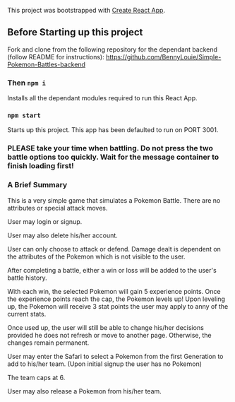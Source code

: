 This project was bootstrapped with [Create React App](https://github.com/facebook/create-react-app).

## Before Starting up this project

Fork and clone from the following repository for the dependant backend 
(follow README for instructions):
https://github.com/BennyLouie/Simple-Pokemon-Battles-backend

### Then `npm i`

Installs all the dependant modules required to run this React App.

### `npm start`

Starts up this project. This app has been defaulted to run on PORT 3001.

### PLEASE take your time when battling. Do not press the two battle options too quickly. Wait for the message container to finish loading first!

### A Brief Summary

This is a very simple game that simulates a Pokemon Battle. There are no attributes or special attack moves.

User may login or signup.

User may also delete his/her account.

User can only choose to attack or defend.
Damage dealt is dependent on the attributes of the Pokemon which is not visible to the user.

After completing a battle, either a win or loss will be added to the user's battle history.

With each win, the selected Pokemon will gain 5 experience points.
Once the experience points reach the cap, the Pokemon levels up!
Upon leveling up, the Pokemon will receive 3 stat points the user may apply to anny of the current stats.

Once used up, the user will still be able to change his/her decisions provided he does not refresh or move to another page. Otherwise, the changes remain permanent.

User may enter the Safari to select a Pokemon from the first Generation to add to his/her team. (Upon initial signup the user has no Pokemon)

The team caps at 6.

User may also release a Pokemon from his/her team.

